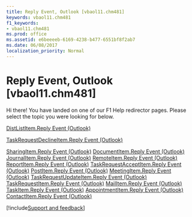 ```yaml
---
title: Reply Event, Outlook [vbaol11.chm481]
keywords: vbaol11.chm481
f1_keywords:
- vbaol11.chm481
ms.prod: office
ms.assetid: e6beeeeb-6169-4238-b477-6551bf8f2ab7
ms.date: 06/08/2017
localization_priority: Normal
---
```



# Reply Event, Outlook [vbaol11.chm481]

Hi there! You have landed on one of our F1 Help redirector pages. Please select the topic you were looking for below.

[DistListItem.Reply Event (Outlook)](http://msdn.microsoft.com/library/863faaf3-e55d-515c-0b44-1a51a5f58bae%28Office.15%29.aspx)

[TaskRequestDeclineItem.Reply Event (Outlook)](http://msdn.microsoft.com/library/63d0dd14-cce0-fdb9-fc68-1aa604be96f6%28Office.15%29.aspx)

[SharingItem.Reply Event (Outlook)](http://msdn.microsoft.com/library/5cfc04d3-a65b-73e1-e91c-3e5a90e75c03%28Office.15%29.aspx)
[DocumentItem.Reply Event (Outlook)](http://msdn.microsoft.com/library/2a35c8d0-5d84-35cf-3ee2-4bbbf053428e%28Office.15%29.aspx)
[JournalItem.Reply Event (Outlook)](http://msdn.microsoft.com/library/168dd186-a2e0-b267-6b81-4f1f5714b554%28Office.15%29.aspx)
[RemoteItem.Reply Event (Outlook)](http://msdn.microsoft.com/library/47b49c1a-2e70-0265-d36d-58cf3800ffaf%28Office.15%29.aspx)
[ReportItem.Reply Event (Outlook)](http://msdn.microsoft.com/library/e2f835e3-9f25-8cbb-3ba7-5b0e7e495c63%28Office.15%29.aspx)
[TaskRequestAcceptItem.Reply Event (Outlook)](http://msdn.microsoft.com/library/f06a8e69-b674-7b70-e7a4-7f234ebb5b1d%28Office.15%29.aspx)
[PostItem.Reply Event (Outlook)](http://msdn.microsoft.com/library/412fcf1a-fcb6-c559-7fab-7fad40720c24%28Office.15%29.aspx)
[MeetingItem.Reply Event (Outlook)](http://msdn.microsoft.com/library/5b1ffaf2-f2ad-081a-423c-85c16a38e68b%28Office.15%29.aspx)
[TaskRequestUpdateItem.Reply Event (Outlook)](http://msdn.microsoft.com/library/b6c07e2a-04a7-bd0a-cb09-9b4ddcbf97ae%28Office.15%29.aspx)
[TaskRequestItem.Reply Event (Outlook)](http://msdn.microsoft.com/library/9cbea5df-ccb0-190d-1c47-be15008026f0%28Office.15%29.aspx)
[MailItem.Reply Event (Outlook)](http://msdn.microsoft.com/library/0bf6a21a-f667-9851-aeb0-dd6b9b83876e%28Office.15%29.aspx)
[TaskItem.Reply Event (Outlook)](http://msdn.microsoft.com/library/5ec184ae-f512-e38a-0bc0-ddaf519740e2%28Office.15%29.aspx)
[AppointmentItem.Reply Event (Outlook)](http://msdn.microsoft.com/library/bc3ea8eb-15eb-ef97-e292-e74799cce150%28Office.15%29.aspx)
[ContactItem.Reply Event (Outlook)](http://msdn.microsoft.com/library/0560988f-95a1-23f5-67af-f94321d9ff39%28Office.15%29.aspx)

[!include[Support and feedback](~/includes/feedback-boilerplate.md)]
